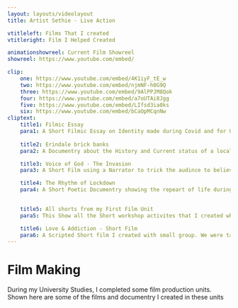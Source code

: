 ```yaml
---
layout: layouts/videolayout
title: Artist Sethie - Live Action

vtitleleft: Films That I created
vtitleright: Film I Helped Created

animationshowreel: Current Film Showreel
showreel: https://www.youtube.com/embed/

clip:
    one: https://www.youtube.com/embed/4K1iyF_tE_w
    two: https://www.youtube.com/embed/njmNF-h0G9Q
    three: https://www.youtube.com/embed/9AlPPJM8Qok
    four: https://www.youtube.com/embed/a7oUTAi8Jgg
    five: https://www.youtube.com/embed/LIfsd3ia0ks
    six: https://www.youtube.com/embed/bCaOpMCqnNw
cliptext:
    title1: Filmic Essay
    para1: A Short Filmic Essay on Identity made during Covid and for University.
    
    title2: Erindale brick banks
    para2: A Documentry about the History and Current status of a local Skatepark in Canberra. A Documentry made for University and to bring more notice to this historical skatepark in the local region. 

    title3: Voice of God - The Invasion 
    para3: A Short Film using a Narrator to trick the audince to believe something else

    title4: The Rhythm of Lockdown 
    para4: A Short Poetic Documentry showing the repeart of life during Lockdown and how everything feels the same.

    
    title5: All shorts from my First Film Unit
    para5: This Show all the Short workshop activites that I created while doing some film units at University. All the Clips here were edited by me but filmed in groups.

    title6: Love & Addiction - Short Film
    para6: A Scripted Short film I created with small group. We were task to create a short film about something. I Edited and wrote the story of the film.
---
```

# Film Making
During my University Studies, I completed some film production units. Shown here are some of the films and documentry I created in these units

